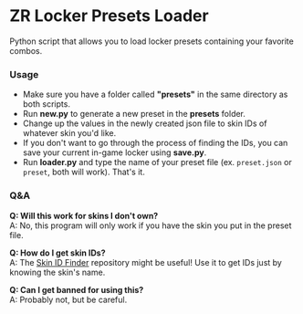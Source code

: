 
# ZR Locker Presets Loader

Python script that allows you to load locker presets containing your favorite combos. 

### Usage
* Make sure you have a folder called **"presets"** in the same directory as both scripts.
* Run **new.py** to generate a new preset in the **presets** folder.
* Change up the values in the newly created json file to skin IDs of whatever skin you'd like.
* If you don't want to go through the process of finding the IDs, you can save your current in-game locker using **save.py**.
* Run **loader.py** and type the name of your preset file (ex. `preset.json` or `preset`, both will work). That's it.

### Q&A
**Q: Will this work for skins I don't own?**<br>
A: No, this program will only work if you have the skin you put in the preset file.

**Q: How do I get skin IDs?**<br>
A: The [Skin ID Finder](https://github.com/TeamCLIU/ZRSkinIDFinder "ZRSkinIDFinder") repository might be useful! Use it to get IDs just by knowing the skin's name.

**Q: Can I get banned for using this?**<br>
A: Probably not, but be careful.
